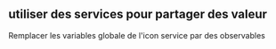  ## utiliser des services pour partager des valeur


 Remplacer les variables globale de l'icon service par des observables